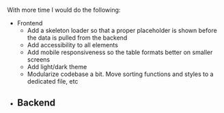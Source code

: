 With more time I would do the following:
- Frontend
    - Add a skeleton loader so that a proper placeholder is shown before the data is pulled from the backend
    - Add accessibility to all elements
    - Add mobile responsiveness so the table formats better on smaller screens
    - Add light/dark theme
    - Modularize codebase a bit. Move sorting functions and styles to a dedicated file, etc
- Backend
    - 
